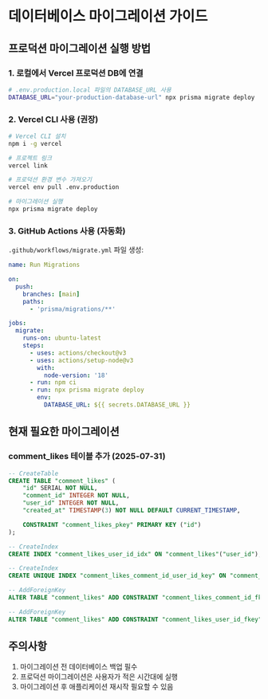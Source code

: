 # 데이터베이스 마이그레이션 가이드

## 프로덕션 마이그레이션 실행 방법

### 1. 로컬에서 Vercel 프로덕션 DB에 연결

```bash
# .env.production.local 파일의 DATABASE_URL 사용
DATABASE_URL="your-production-database-url" npx prisma migrate deploy
```

### 2. Vercel CLI 사용 (권장)

```bash
# Vercel CLI 설치
npm i -g vercel

# 프로젝트 링크
vercel link

# 프로덕션 환경 변수 가져오기
vercel env pull .env.production

# 마이그레이션 실행
npx prisma migrate deploy
```

### 3. GitHub Actions 사용 (자동화)

`.github/workflows/migrate.yml` 파일 생성:

```yaml
name: Run Migrations

on:
  push:
    branches: [main]
    paths:
      - 'prisma/migrations/**'

jobs:
  migrate:
    runs-on: ubuntu-latest
    steps:
      - uses: actions/checkout@v3
      - uses: actions/setup-node@v3
        with:
          node-version: '18'
      - run: npm ci
      - run: npx prisma migrate deploy
        env:
          DATABASE_URL: ${{ secrets.DATABASE_URL }}
```

## 현재 필요한 마이그레이션

### comment_likes 테이블 추가 (2025-07-31)

```sql
-- CreateTable
CREATE TABLE "comment_likes" (
    "id" SERIAL NOT NULL,
    "comment_id" INTEGER NOT NULL,
    "user_id" INTEGER NOT NULL,
    "created_at" TIMESTAMP(3) NOT NULL DEFAULT CURRENT_TIMESTAMP,

    CONSTRAINT "comment_likes_pkey" PRIMARY KEY ("id")
);

-- CreateIndex
CREATE INDEX "comment_likes_user_id_idx" ON "comment_likes"("user_id");

-- CreateIndex
CREATE UNIQUE INDEX "comment_likes_comment_id_user_id_key" ON "comment_likes"("comment_id", "user_id");

-- AddForeignKey
ALTER TABLE "comment_likes" ADD CONSTRAINT "comment_likes_comment_id_fkey" FOREIGN KEY ("comment_id") REFERENCES "comments"("id") ON DELETE CASCADE ON UPDATE CASCADE;

-- AddForeignKey
ALTER TABLE "comment_likes" ADD CONSTRAINT "comment_likes_user_id_fkey" FOREIGN KEY ("user_id") REFERENCES "users"("id") ON DELETE CASCADE ON UPDATE CASCADE;
```

## 주의사항

1. 마이그레이션 전 데이터베이스 백업 필수
2. 프로덕션 마이그레이션은 사용자가 적은 시간대에 실행
3. 마이그레이션 후 애플리케이션 재시작 필요할 수 있음